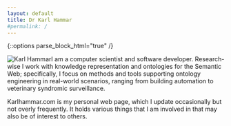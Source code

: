 ```yaml
---
layout: default
title: Dr Karl Hammar
#permalink: /
---
```


{::options parse_block_html="true" /}

<div itemscope itemid="https://karlhammar.com/#karl" itemtype="https://schema.org/Person" id="karl">

<img src="{{site.url}}/images/karl.jpg" alt="Karl Hammar" itemprop="image" style="float:left;" />

I am a computer scientist and software developer. Research-wise I work with knowledge representation and ontologies for the Semantic Web; specifically, I focus on methods and tools supporting ontology engineering in real-world scenarios, ranging from building automation to veterinary syndromic surveillance.

Karlhammar.com is my personal web page, which I update occasionally but not overly frequently. It holds various things that I am involved in that may also be of interest to others.
</div>
